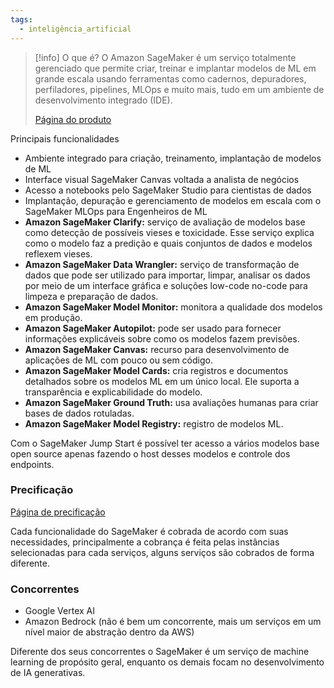 ```yaml
---
tags:
  - inteligência_artificial
---
```

> [!info] O que é?
> O Amazon SageMaker é um serviço totalmente gerenciado que permite criar, treinar e implantar modelos de ML em grande escala usando ferramentas como cadernos, depuradores, perfiladores, pipelines, MLOps e muito mais, tudo em um ambiente de desenvolvimento integrado (IDE).
> 
> [Página do produto](https://aws.amazon.com/pt/sagemaker/)

Principais funcionalidades

- Ambiente integrado para criação, treinamento, implantação de modelos de ML
- Interface visual SageMaker Canvas voltada a analista de negócios
- Acesso a notebooks pelo SageMaker Studio para cientistas de dados
- Implantação, depuração e gerenciamento de modelos em escala com o SageMaker MLOps para Engenheiros de ML
- **Amazon SageMaker Clarify:** serviço de avaliação de modelos base como detecção de possíveis vieses e toxicidade. Esse serviço explica como o modelo faz a predição e quais conjuntos de dados e modelos reflexem vieses.
- **Amazon SageMaker Data Wrangler:** serviço de transformação de dados que pode ser utilizado para importar, limpar, analisar os dados por meio de um interface gráfica e soluções low-code no-code para limpeza e preparação de dados.
- **Amazon SageMaker Model Monitor:** monitora a qualidade dos modelos em produção.
- **Amazon SageMaker Autopilot:** pode ser usado para fornecer informações explicáveis sobre como os modelos fazem previsões.
- **Amazon SageMaker Canvas:** recurso para desenvolvimento de aplicações de ML com pouco ou sem código.
- **Amazon SageMaker Model Cards:** cria registros e documentos detalhados sobre os modelos ML em um único local. Ele suporta a transparência e explicabilidade do modelo.
- **Amazon SageMaker Ground Truth:** usa avaliações humanas para criar bases de dados rotuladas.
- **Amazon SageMaker Model Registry:** registro de modelos ML.

Com o SageMaker Jump Start é possível ter acesso a vários modelos base open source apenas fazendo o host desses modelos e controle dos endpoints.

### Precificação
[Página de precificação](https://aws.amazon.com/pt/sagemaker/pricing/?nc=sn&loc=4)

Cada funcionalidade do SageMaker é cobrada de acordo com suas necessidades, principalmente a cobrança é feita pelas instâncias selecionadas para cada serviços, alguns serviços são cobrados de forma diferente.

### Concorrentes

- Google Vertex AI
- Amazon Bedrock (não é bem um concorrente, mais um serviços em um nível maior de abstração dentro da AWS)

Diferente dos seus concorrentes o SageMaker é um serviço de machine learning de propósito geral, enquanto os demais focam no desenvolvimento de IA generativas.